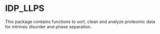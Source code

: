 # IDP_LLPS
This package contains functions to sort, clean and analyze proteomic data for intrinsic disorder and phase separation. 
